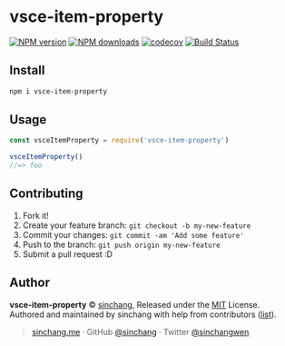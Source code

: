 
# vsce-item-property

[![NPM version](https://img.shields.io/npm/v/vsce-item-property.svg?style=flat)](https://npmjs.com/package/vsce-item-property) [![NPM downloads](https://img.shields.io/npm/dm/vsce-item-property.svg?style=flat)](https://npmjs.com/package/vsce-item-property)  [![codecov](https://codecov.io/gh/sinchang/vsce-item-property/branch/master/graph/badge.svg)](https://codecov.io/gh/sinchang/vsce-item-property) [![Build Status](https://travis-ci.com/sinchang/vsce-item-property.svg?branch=master)](https://travis-ci.com/sinchang/vsce-item-property)

## Install

```bash
npm i vsce-item-property
```

## Usage

```js
const vsceItemProperty = require('vsce-item-property')

vsceItemProperty()
//=> foo
```

## Contributing

1. Fork it!
2. Create your feature branch: `git checkout -b my-new-feature`
3. Commit your changes: `git commit -am 'Add some feature'`
4. Push to the branch: `git push origin my-new-feature`
5. Submit a pull request :D


## Author

**vsce-item-property** © [sinchang](https://github.com/sinchang), Released under the [MIT](./LICENSE) License.<br>
Authored and maintained by sinchang with help from contributors ([list](https://github.com/sinchang/vsce-item-property/contributors)).

> [sinchang.me](https://sinchang.me) · GitHub [@sinchang](https://github.com/sinchang) · Twitter [@sinchangwen](https://twitter.com/sinchangwen)
